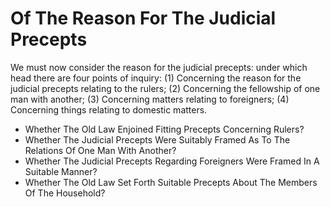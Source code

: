 # Of The Reason For The Judicial Precepts

We must now consider the reason for the judicial precepts: under which head there are four points of inquiry:
(1) Concerning the reason for the judicial precepts relating to the rulers;
(2) Concerning the fellowship of one man with another;
(3) Concerning matters relating to foreigners;
(4) Concerning things relating to domestic matters.

* Whether The Old Law Enjoined Fitting Precepts Concerning Rulers?
* Whether The Judicial Precepts Were Suitably Framed As To The Relations Of One Man With Another?
* Whether The Judicial Precepts Regarding Foreigners Were Framed In A Suitable Manner?
* Whether The Old Law Set Forth Suitable Precepts About The Members Of The Household?